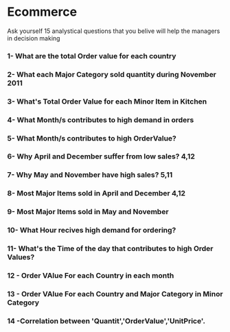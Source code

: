 # Ecommerce
Ask yourself 15 analystical questions that you belive will help the managers in decision making


### 1- What are the total Order value for each country
### 2- What each Major Category sold quantity during November 2011
### 3- What's Total Order Value for each Minor Item in Kitchen
### 4- What Month/s contributes to high demand in orders
### 5- What Month/s contributes to high OrderValue?
### 6- Why April and December suffer from low sales? 4,12
### 7- Why May and November have high sales? 5,11
### 8- Most Major Items sold in April and December 4,12
### 9- Most Major Items sold in May and November
### 10- What Hour recives high demand for ordering?
### 11- What's the Time of the day that contributes to high Order Values?
### 12 - Order VAlue For each Country in each month
### 13 - Order VAlue For each Country and Major Category in Minor Category
### 14 -Correlation between 'Quantit','OrderValue','UnitPrice'.
